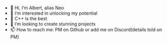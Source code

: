 - 👋 Hi, I’m Albert, alias Neo
- 👀 I’m interested in unlocking my potential
- 🌱 C++ is the best
- 💞️ I’m looking to create stunning projects
- 📫 How to reach me: PM on Github or add me on Discord(details told on PM)

<!---
Neo802/Neo802 is a ✨ special ✨ repository because its `README.md` (this file) appears on your GitHub profile.
You can click the Preview link to take a look at your changes.
--->
